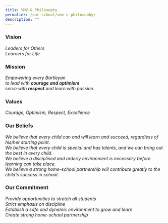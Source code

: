 ```yaml
---
title: VMV & Philosophy
permalink: /our-school/vmv-n-philosophy/
description: ""
---
```

### Vision

*Leaders for Others <br> Learners for Life*

### Mission

*Empowering every Bartleyan <br> to lead with **courage and optimism** <br> serve with **respect** and  learn with passion.*

### Values

*Courage, Optimism, Respect, Excellence*

### Our Beliefs

*We believe that every child can and will learn and succeed, regardless of his/her starting point. <br> We believe that every child is special and has talents, and we can bring out the best in every child. <br> We believe a disciplined and orderly environment is necessary before learning can take place. <br> We believe a strong home-school partnership will contribute greatly to the child's success in school.*

### Our Commitment

*Provide opportunities to stretch all students <br> Strict emphasis on discipline <br> Establish a safe and dynamic environment to grow and learn <Br> Create strong home-school partnership*
